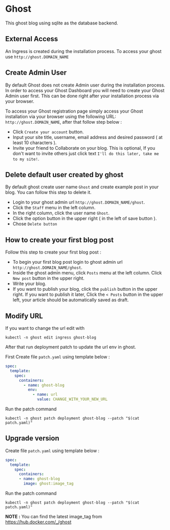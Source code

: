# Ghost

This ghost blog using sqlite as the database backend.

## External Access

An Ingress is created during the installation process. To access your ghost use `http://ghost.DOMAIN_NAME`

## Create Admin User

By default Ghost does not create Admin user during the installation process. In order to access your Ghost Dashboard you will need to create your Ghost Admin user first. This can be done right after your installation process via your browser.

To access your Ghost registration page simply access your Ghost installation via your browser using the following URL: `http://ghost.DOMAIN_NAME`, after that follow step below :

- Click `Create your account` button.
- Input your site title, username, email address and desired password ( at least 10 characters ).
- Invite your friend to Collaborate on your blog. This is optional, If you don't want to invite others just click text `I'll do this later, take me to my site!`.

## Delete default user created by ghost

By default ghost create user name `Ghost` and create example post in your blog. You can follow this step to delete it.

* Login to your ghost admin url `http://ghost.DOMAIN_NAME/ghost`.
* Click the `Staff` menu in the left column.  
* In the right column, click the user name `Ghost`.  
* Click the option button in the upper right ( in the left of save button ).  
* Chose `Delete button`

## How to create your first blog post

Follow this step to create your first blog post :

- To begin your first blog post login to ghost admin url `http://ghost.DOMAIN_NAME/ghost`.
- Inside the ghost admin menu, click `Posts` menu at the left column. Click `New post` button in the upper right.
- Write your blog.
- If you want to publish your blog, click the `publish` button in the upper right. If you want to publish it later, Click the `< Posts` button in the upper left, your article should be automatically saved as draft.

## Modify URL

If you want to change the url edit with

```
kubectl -n ghost edit ingress ghost-blog
```

After that run deployment patch to update the url env in ghost.

First Create file `patch.yaml` using template below :

```yaml
spec:
  template:
    spec:
      containers:
        - name: ghost-blog
          env:
            - name: url
              value: CHANGE_WITH_YOUR_NEW_URL
```

Run the patch command

```
kubectl -n ghost patch deployment ghost-blog --patch "$(cat patch.yaml)"
```

## Upgrade version

Create file `patch.yaml` using template below :

```yaml
spec:
  template:
    spec:
      containers:
      - name: ghost-blog
        image: ghost:image_tag
```

Run the patch command

```
kubectl -n ghost patch deployment ghost-blog --patch "$(cat patch.yaml)"
```

**NOTE :** You can find the latest image_tag from https://hub.docker.com/_/ghost
